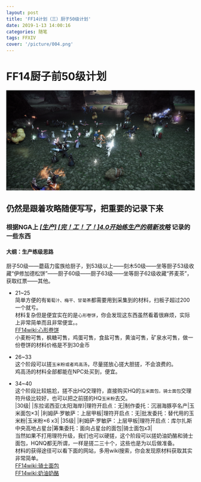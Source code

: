 ```yaml
---
layout: post
title: 'FF14计划（三）厨子50级计划'
date: 2019-1-13 14:00:16
categories: 随笔
tags: FFXIV
cover: '/picture/004.png'
---
```


FF14厨子前50级计划
==================

![](/picture/004.png)

## 仍然是跟着攻略随便写写，把重要的记录下来
### 根据NGA上 *[[生产] [完！工！了！]4.0开始练生产的萌新攻略](https://bbs.nga.cn/read.php?tid=13256779&rand=911)* 记录的一些东西  

#### 大纲：生产练级思路  
厨子50级——蘑菇力蛮族给厨子，到53级以上——刻木50级——坐等厨子53级收藏“伊修加德松饼”——厨子60级——厨子63级——坐等厨子62级收藏“荞麦茶”，获取红票——其他。

- 21~25  
简单方便的有`葡萄汁、梅干、甘菊茶`都需要用到采集到的材料，扫板子超过200一个就亏。  
材料复杂但是便宜实在的是`心形卷饼`，你会发现这东西虽然看着很麻烦，实际上非常简单而且非常便宜。。  
[FF14wiki:心形卷饼](https://ff14.huijiwiki.com/wiki/物品:心形卷饼)   
小麦粉可售，枫糖可售，鸡蛋可售，食盐可售，黄油可售，矿泉水可售，做一份卷饼的材料价格是不到30金币  

- 26~33  
这个阶段可以搓`玉米粉或者鸡高汤`，尽量搓放心搓大胆搓，不会浪费的。  
鸡高汤的材料全部都能在NPC处买到，便宜。  

- 34~40  
这个阶段比较尴尬，搓不出HQ交理符，直接购买HQ的`玉米面包，骑士面包`交理符升级比较好，也可以把之前搓的HQ`玉米粉`去交。  
|30级|
|东拉诺西亚(太阳海岸)|理符开启点：无|制作委托：沉溺海豚亭名产|玉米面包×3|
|利姆萨·罗敏萨：上层甲板|理符开启点：无|批发委托：替代用的玉米粉|玉米粉×6 x3|
|35级|
|利姆萨·罗敏萨：上层甲板|理符开启点：库尔扎斯中央高地占星台|筹集委托：面向占星台的面包|骑士面包x3|  
当然如果不打用理符升级，我们也可以硬搓，这个阶段可以搓奶油奶酪和骑士面包，HQNQ都无所谓，一样是搓二三十个，这些也是为以后做准备。  
材料的获得途径可以看下面的网站，多用wiki搜索，你会发现原材料获取其实非常简单。  
[FF14wiki:骑士面包](https://ff14.huijiwiki.com/wiki/物品:骑士面包)  
[FF14wiki:奶油奶酪](https://ff14.huijiwiki.com/wiki/物品:奶油奶酪)
